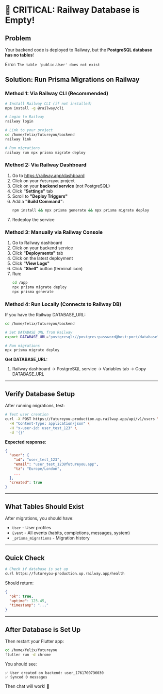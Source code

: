 # 🚨 CRITICAL: Railway Database is Empty!

## Problem

Your backend code is deployed to Railway, but the **PostgreSQL database has no tables**!

Error: `The table 'public.User' does not exist`

## Solution: Run Prisma Migrations on Railway

### Method 1: Via Railway CLI (Recommended)

```bash
# Install Railway CLI (if not installed)
npm install -g @railway/cli

# Login to Railway
railway login

# Link to your project
cd /home/felix/futureyou/backend
railway link

# Run migrations
railway run npx prisma migrate deploy
```

### Method 2: Via Railway Dashboard

1. Go to https://railway.app/dashboard
2. Click on your `futureyou` project
3. Click on your **backend service** (not PostgreSQL)
4. Click **"Settings"** tab
5. Scroll to **"Deploy Triggers"**
6. Add a **"Build Command"**:
   ```bash
   npm install && npx prisma generate && npx prisma migrate deploy
   ```
7. Redeploy the service

### Method 3: Manually via Railway Console

1. Go to Railway dashboard
2. Click on your backend service
3. Click **"Deployments"** tab
4. Click on the latest deployment
5. Click **"View Logs"**
6. Click **"Shell"** button (terminal icon)
7. Run:
   ```bash
   cd /app
   npx prisma migrate deploy
   npx prisma generate
   ```

### Method 4: Run Locally (Connects to Railway DB)

If you have the Railway DATABASE_URL:

```bash
cd /home/felix/futureyou/backend

# Set DATABASE_URL from Railway
export DATABASE_URL="postgresql://postgres:password@host:port/database"

# Run migrations
npx prisma migrate deploy
```

**Get DATABASE_URL:**
1. Railway dashboard → PostgreSQL service → Variables tab → Copy DATABASE_URL

---

## Verify Database Setup

After running migrations, test:

```bash
# Test user creation
curl -X POST https://futureyou-production.up.railway.app/api/v1/users \
  -H "Content-Type: application/json" \
  -H "x-user-id: user_test_123" \
  -d '{}'
```

**Expected response:**
```json
{
  "user": {
    "id": "user_test_123",
    "email": "user_test_123@futureyou.app",
    "tz": "Europe/London",
    ...
  },
  "created": true
}
```

---

## What Tables Should Exist

After migrations, you should have:

- `User` - User profiles
- `Event` - All events (habits, completions, messages, system)
- `_prisma_migrations` - Migration history

---

## Quick Check

```bash
# Check if database is set up
curl https://futureyou-production.up.railway.app/health
```

Should return:
```json
{
  "ok": true,
  "uptime": 123.45,
  "timestamp": "..."
}
```

---

## After Database is Set Up

Then restart your Flutter app:

```bash
cd /home/felix/futureyou
flutter run -d chrome
```

You should see:
```
✅ User created on backend: user_1761700736030
✅ Synced 0 messages
```

Then chat will work! 🎉

